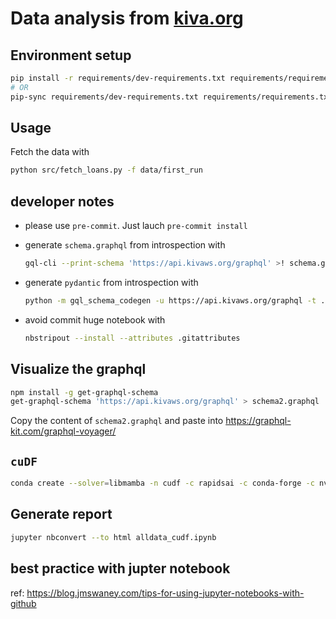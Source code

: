 # Data analysis from [kiva.org](https://www.kiva.org)

## Environment setup

```bash
pip install -r requirements/dev-requirements.txt requirements/requirements.txt
# OR
pip-sync requirements/dev-requirements.txt requirements/requirements.txt
```

## Usage

Fetch the data with

```bash
python src/fetch_loans.py -f data/first_run
```

## developer notes

- please use `pre-commit`. Just lauch `pre-commit install`
- generate `schema.graphql` from introspection with

  ```bash
  gql-cli --print-schema 'https://api.kivaws.org/graphql' >! schema.graphql
  ```

- generate `pydantic` from introspection with

  ```bash
  python -m gql_schema_codegen -u https://api.kivaws.org/graphql -t ./schema_types.py
  ```

- avoid commit huge notebook with

  ```bash
  nbstripout --install --attributes .gitattributes
  ```

## Visualize the graphql

```bash
npm install -g get-graphql-schema
get-graphql-schema 'https://api.kivaws.org/graphql' > schema2.graphql         
```

Copy the content of `schema2.graphql` and paste into <https://graphql-kit.com/graphql-voyager/>


## `cuDF`

```bash
conda create --solver=libmamba -n cudf -c rapidsai -c conda-forge -c nvidia rapids=23.08 python=3.10 cudatoolkit=11.8 graphviz cugraph
```

## Generate report

```bash
jupyter nbconvert --to html alldata_cudf.ipynb
```

## best practice with jupter notebook

ref: https://blog.jmswaney.com/tips-for-using-jupyter-notebooks-with-github

